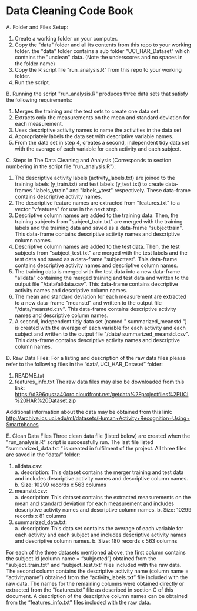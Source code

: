 # Data Cleaning Code Book

A. Folder and Files Setup:
1.	Create a working folder on your computer.
2.	Copy the "data" folder and all its contents from this repo to your working folder. the "data" folder contains a sub folder "UCI_HAR_Dataset" which contains the "unclean" data. (Note the underscores and no spaces in the folder name) 
3.	Copy the R script file "run_analysis.R" from this repo to your working folder.
4.	Run the script. 

B. Running the script "run_analysis.R" produces three data sets that satisfy the following requirements: 
1.	Merges the training and the test sets to create one data set.
2.	Extracts only the measurements on the mean and standard deviation for each measurement. 
3.	Uses descriptive activity names to name the activities in the data set
4.	Appropriately labels the data set with descriptive variable names. 
5.	From the data set in step 4, creates a second, independent tidy data set with the average of each variable for each activity and each subject.

C. Steps in The Data Cleaning and Analysis (Corresponds to section numbering in the script file "run_analysis.R"):
1.	The descriptive activity labels (activity_labels.txt) are joined to the training labels (y_train.txt) and test labels (y_test.txt) to create data-frames "labels_ytrain" and "labels_ytest" respectively.  These data-frame contains descriptive activity names.
2.	The descriptive feature names are extracted from "features.txt" to a vector "vfeatures" for use in the next step. 
3.	Descriptive column names are added to the training data. Then, the training subjects from "subject_train.txt" are merged with the training labels and the training data and saved as a data-frame "subjecttrain".  This data-frame contains descriptive activity names and descriptive column names. 
4.	Descriptive column names are added to the test data. Then, the test subjects from "subject_test.txt" are merged with the test labels and the test data and saved as a data-frame "subjecttest".  This data-frame contains descriptive activity names and descriptive column names.
5.	The training data is merged with the test data into a new data-frame "alldata" containing the merged training and test data and written to the output file "/data/alldata.csv".  This data-frame contains descriptive activity names and descriptive column names.
6.	The mean and standard deviation for each measurement are extracted to a new data-frame "meanstd" and written to the output file "/data/meanstd.csv".  This data-frame contains descriptive activity names and descriptive column names.
7.	A second, independent tidy data set (named " summarized_meanstd ") is created with the average of each variable for each activity and each subject and written to the output file "/data/ summarized_meanstd.csv".  This data-frame contains descriptive activity names and descriptive column names.

D. Raw Data Files:
For a listing and description of the raw data files please refer to the following files in the  “data\ UCI_HAR_Dataset” folder:
1.	README.txt
2.	features_info.txt
The raw data files may also be downloaded from this link:
https://d396qusza40orc.cloudfront.net/getdata%2Fprojectfiles%2FUCI%20HAR%20Dataset.zip 

Additional information about the data may be obtained from this link:
http://archive.ics.uci.edu/ml/datasets/Human+Activity+Recognition+Using+Smartphones 

E. Clean Data Files
Three clean data file (listed below) are created when the "run_analysis.R" script is successfully run.  The last file listed “summarized_data.txt “ is created in fulfilment of the project. All three files are saved in the “data/” folder:
1.	alldata.csv:  
a.	description: This dataset contains the merger training and test data and includes descriptive activity names and descriptive column names. 
b.	Size: 10299 records x 563 columns 
2.	meanstd.csv:  
a.	description: This dataset contains the extracted measurements on the mean and standard deviation for each measurement and includes descriptive activity names and descriptive column names. 
b.	Size: 10299 records x 81 columns 
3.	summarized_data.txt:  
a.	description: This data set contains the average of each variable for each activity and each subject and includes descriptive activity names and descriptive column names. 
b.	Size: 180 records x 563 columns 

For each of the three datasets mentioned above, the first column contains the subject id (column name = “subjected”)  obtained from the  “subject_train.txt” and “subject_test.txt” files included with the raw data.
The second column contains the descriptive activity name (column name = “activityname”) obtained from the “activity_labels.txt” file included with the raw data.
The names for the remaining columns were obtained directly or extracted from the “features.txt” file as described in section C of this document. A description of the descriptive column names can be obtained from the “features_info.txt” files included with the raw data.
